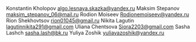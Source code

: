 Konstantin Kholopov algo.lesnaya.skazka@yandex.ru
Maksim Stepanov maksim_stepanov_06@mail.ru
Rodion Moiseev Rodionemoiseev@yandex.ru
Rion Shekhovtsov rion01045@gmail.ru
Nikita Lagutin lagutinnikita291@gmail.com
Uliana Chentsova Siora2203@gmail.com
Sasha Lashch sasha.lash@bk.ru
Yuliya Zoshik yuliayazoshik@yandex.ru
